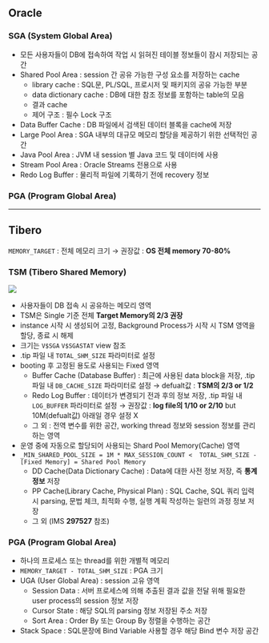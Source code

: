 ## Oracle
### SGA (System Global Area)
- 모든 사용자들이 DB에 접속하여 작업 시 읽혀진 테이블 정보들이 잠시 저장되는 공간
- Shared Pool Area : session 간 공유 가능한 구성 요소를 저장하는 cache
  - library cache : SQL문, PL/SQL, 프로시저 및 패키지의 공유 가능한 부분
  - data dictionary cache : DB에 대한 참조 정보를 포함하는 table의 모음
  - 결과 cache
  - 제어 구조 :  필수 Lock 구조
- Data Buffer Cache : DB 파일에서 검색된 데이터 블록을 cache에 저장
- Large Pool Area : SGA 내부의 대규모 메모리 할당을 제공하기 위한 선택적인 공간
- Java Pool Area : JVM 내 session 별 Java 코드 및 데이터에 사용
- Stream Pool Area : Oracle Streams 전용으로 사용
- Redo Log Buffer : 물리적 파일에 기록하기 전에 recovery 정보
### PGA (Program Global Area)

---
## Tibero
`MEMORY_TARGET` : 전체 메모리 크기 → 권장값 : **OS 전체 memory 70-80%**
### TSM (Tibero Shared Memory)
![](https://prod-files-secure.s3.us-west-2.amazonaws.com/2e9f035b-3bba-4ce1-902b-03e8e4545fa2/50e74659-9cf4-4d7e-a1bb-37b94051050d/3.1_TSM.png?X-Amz-Algorithm=AWS4-HMAC-SHA256&X-Amz-Content-Sha256=UNSIGNED-PAYLOAD&X-Amz-Credential=ASIAZI2LB466UM7VPIQT%2F20250912%2Fus-west-2%2Fs3%2Faws4_request&X-Amz-Date=20250912T032530Z&X-Amz-Expires=3600&X-Amz-Security-Token=IQoJb3JpZ2luX2VjEKz%2F%2F%2F%2F%2F%2F%2F%2F%2F%2FwEaCXVzLXdlc3QtMiJIMEYCIQCiq6qyeNUE637Eomoa7kqf9p3V0I9QZTGavEktu5oa6AIhALeSA5Xy9xAUD%2BDaC%2BPW7nF35z4uaJS%2FUD%2FCRr0o6bgAKv8DCCQQABoMNjM3NDIzMTgzODA1IgzI2QuZKMiiuhZr9Vsq3AOp4FRivk68qsvQ6BKHHeToIuYd2OZPXI5HfBkQw3TyujLAZO99wJ0i6a56Acn41ufE%2BELDLtRn6zxkTwCu%2BXEv6p17Q%2BNLJwSG%2FHlxbJ5HjCikQVRbMSd9E%2BxgjIoH9GrxJWKkctryPDkQQ%2F%2BcBF3lK12SwGGX6AOeQiGkBjPg%2Fl1Kj5aiwG7M8%2FFkqCd3wqjsQybP%2FzewlD21DMEoPny3QPICzufz6gqNYNTuyl2Kmz9z2EMfBm5pFj8zvWklBzcuXeD0K2hzPm0o%2Bo2kawYrE2q2l1a6Z5dOp8wXN9iawU66iW%2Bs8p%2B3NCGZxXAcWUY3UT6u9WpbHMJf76G1xno3uob%2FqNdXX96bvSuOy6%2BPFlkbiTeNSR4esRlUYVm5WVtkv%2FGkhKkqAhG1iMGnDf5SiWxBIQ0a5rNqsq9DBzAPIvjNzx0o%2FMX6siodH6DCJkYKycRfN6O49AZJPiNONZz1QloawlpA9qfOqYaASiYgjc%2BPI2QvvCnKM6FD8EkPLAXweehg4pwQ7yxI90EB2zB9V74TheaTr0TIIiLOvLukNs0qKAkIl2nkhSvbQAxtTwDQKF3TGHQck73%2F0w2H4W3Gz5OcVXhdfJ8%2BBAlhk35kDAsTLZITWvOLYmWiGDCdo47GBjqkAX%2BrlL8hNqsDnyqgws24MSdkwUI1LtM2SeNbdVqf3a7%2Bu9m1MJEtcHkCER%2FoFWJXV6SkKr12IohLTUoXUUbNwMlUVy%2FWXssBW%2FV%2BH83W%2FhA5ZiftTzCH%2Bxerj2YWCaw1TiY3ENhntMIzTsKGpF7QUz5H6eTT0HkhfxsyFv48ft5pmf%2BXvo077ln6s2y49HjC2RwxNMHBLExUhUWoREJLsNim6Cw4&X-Amz-Signature=c8d024f9cdb6f112c49da68b31794f492960af7632f766fba5fbbad058ed620e&X-Amz-SignedHeaders=host&x-amz-checksum-mode=ENABLED&x-id=GetObject)
- 사용자들이 DB 접속 시 공유하는 메모리 영역
- TSM은 Single 기준 전체 **Target Memory의 2/3 권장**
- instance 시작 시 생성되어 고정, Background Process가 시작 시 TSM 영역을 할당, 종료 시 해제
- 크기는 `V$SGA` `V$SGASTAT` view 참조
- .tip 파일 내 `TOTAL_SHM_SIZE` 파라미터로 설정
- booting 후 고정된 용도로 사용되는 Fixed 영역
  - Buffer Cache (Database Buffer) : 최근에 사용된 data block을 저장, .tip 파일 내 `DB_CACHE_SIZE` 파라미터로 설정 → defualt값 : **TSM의 2/3 or 1/2**
  - Redo Log Buffer : 데이터가 변경되기 전과 후의 정보 저장, .tip 파일 내 `LOG_BUFFER` 파라미터로 설정 → 권장값 : **log file의 1/10 or 2/10** but 10M(defualt값) 아래일 경우 설정 X
  - 그 외 : 전역 변수를 위한 공간, working thread 정보와 session 정보를 관리하는 영역
- 운영 중에 자동으로 할당되어 사용되는 Shard Pool Memory(Cache) 영역
- `_MIN_SHARED_POOL_SIZE = 1M * MAX_SESSION_COUNT <  TOTAL_SHM_SIZE - [Fixed Memory] = Shared Pool Memory`
  - DD Cache(Data Dictionary Cache) : Data에 대한 사전 정보 저장, 즉 **통계정보** 저장 
  - PP Cache(Library Cache, Physical Plan) : SQL Cache, SQL 쿼리 입력 시 parsing, 문법 체크, 최적화 수행, 실행 계획 작성하는 일련의 과정 정보 저장
  - 그 외  (IMS **297527** 참조)
### PGA (Program Global Area)
- 하나의 프로세스 또는 thread를 위한 개별적 메모리
- `MEMORY_TARGET - TOTAL_SHM_SIZE` : PGA 크기
- UGA (User Global Area) : session 고유 영역
  - Session Data : 서버 프로세스에 의해 추출된 결과 값을 전달 위해 필요한 user process의 session 정보 저장
  - Cursor State : 해당 SQL의 parsing 정보 저장된 주소 저장
  - Sort Area : Order By 또는 Group By 정렬을 수행하는 공간
- Stack Space : SQL문장에 Bind Variable 사용할 경우 해당 Bind 변수 저장 공간

